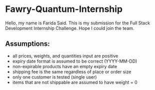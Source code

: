 # Fawry-Quantum-Internship
Hello, my name is Farida Said. This is my submission for the Full Stack Development Internship Challenge. Hope I could join the team.
## Assumptions:
* all prices, weights, and quantities input are positive
* expiry date format is assumed to be correct (YYYY-MM-DD)
* non-expirable products have an empty expiry date
* shipping fee is the same regardless of place or order size
* only one customer is tested (single user)
* items that are not shippable are assumed to have weight = 0
